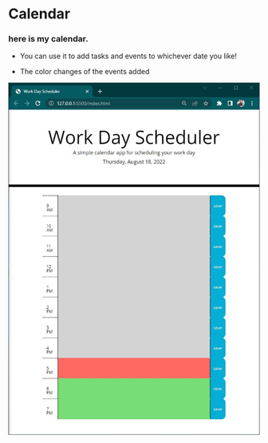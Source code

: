 # Calendar

### here is my calendar.

- You can use it to add tasks and events to whichever date you like!

- The color changes of the events added

<img src="assets\images\wd-frontpage.jpg">
